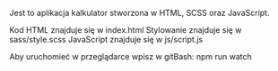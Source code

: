 Jest to aplikacja kalkulator stworzona w HTML, SCSS oraz JavaScript.

Kod HTML znajduje się w index.html
Stylowanie znajduje się w sass/style.scss
JavaScript znajduje się w js/script.js

Aby uruchomieć w przeglądarce wpisz w gitBash: npm run watch